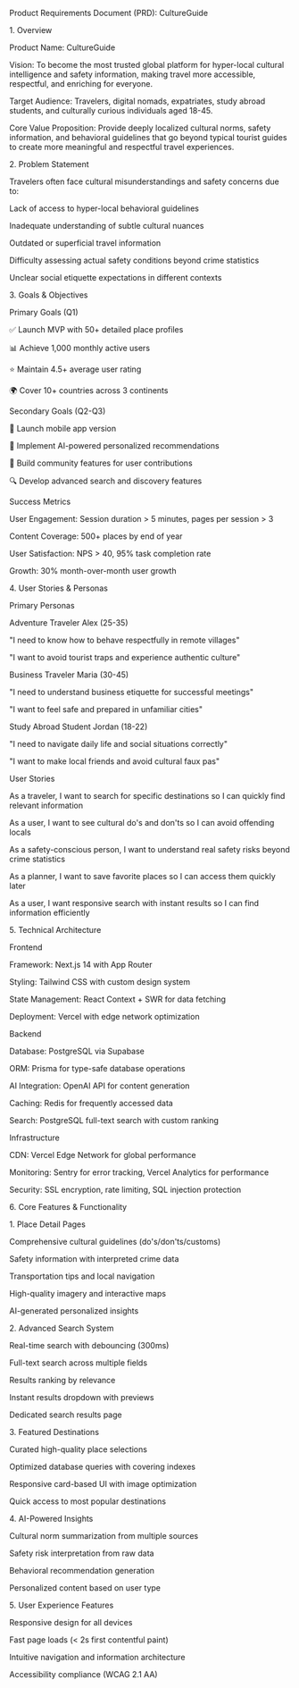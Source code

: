 Product Requirements Document (PRD): CultureGuide

1\. Overview

Product Name: CultureGuide

Vision: To become the most trusted global platform for hyper-local cultural intelligence and safety information, making travel more accessible, respectful, and enriching for everyone.

Target Audience: Travelers, digital nomads, expatriates, study abroad students, and culturally curious individuals aged 18-45.

Core Value Proposition: Provide deeply localized cultural norms, safety information, and behavioral guidelines that go beyond typical tourist guides to create more meaningful and respectful travel experiences.



2\. Problem Statement

Travelers often face cultural misunderstandings and safety concerns due to:



Lack of access to hyper-local behavioral guidelines



Inadequate understanding of subtle cultural nuances



Outdated or superficial travel information



Difficulty assessing actual safety conditions beyond crime statistics



Unclear social etiquette expectations in different contexts



3\. Goals \& Objectives

Primary Goals (Q1)

✅ Launch MVP with 50+ detailed place profiles



📊 Achieve 1,000 monthly active users



⭐ Maintain 4.5+ average user rating



🌍 Cover 10+ countries across 3 continents



Secondary Goals (Q2-Q3)

📱 Launch mobile app version



🤖 Implement AI-powered personalized recommendations



👥 Build community features for user contributions



🔍 Develop advanced search and discovery features



Success Metrics

User Engagement: Session duration > 5 minutes, pages per session > 3



Content Coverage: 500+ places by end of year



User Satisfaction: NPS > 40, 95% task completion rate



Growth: 30% month-over-month user growth



4\. User Stories \& Personas

Primary Personas

Adventure Traveler Alex (25-35)



"I need to know how to behave respectfully in remote villages"



"I want to avoid tourist traps and experience authentic culture"



Business Traveler Maria (30-45)



"I need to understand business etiquette for successful meetings"



"I want to feel safe and prepared in unfamiliar cities"



Study Abroad Student Jordan (18-22)



"I need to navigate daily life and social situations correctly"



"I want to make local friends and avoid cultural faux pas"



User Stories

As a traveler, I want to search for specific destinations so I can quickly find relevant information



As a user, I want to see cultural do's and don'ts so I can avoid offending locals



As a safety-conscious person, I want to understand real safety risks beyond crime statistics



As a planner, I want to save favorite places so I can access them quickly later



As a user, I want responsive search with instant results so I can find information efficiently



5\. Technical Architecture

Frontend

Framework: Next.js 14 with App Router



Styling: Tailwind CSS with custom design system



State Management: React Context + SWR for data fetching



Deployment: Vercel with edge network optimization



Backend

Database: PostgreSQL via Supabase



ORM: Prisma for type-safe database operations



AI Integration: OpenAI API for content generation



Caching: Redis for frequently accessed data



Search: PostgreSQL full-text search with custom ranking



Infrastructure

CDN: Vercel Edge Network for global performance



Monitoring: Sentry for error tracking, Vercel Analytics for performance



Security: SSL encryption, rate limiting, SQL injection protection



6\. Core Features \& Functionality

1\. Place Detail Pages

Comprehensive cultural guidelines (do's/don'ts/customs)



Safety information with interpreted crime data



Transportation tips and local navigation



High-quality imagery and interactive maps



AI-generated personalized insights



2\. Advanced Search System

Real-time search with debouncing (300ms)



Full-text search across multiple fields



Results ranking by relevance



Instant results dropdown with previews



Dedicated search results page



3\. Featured Destinations

Curated high-quality place selections



Optimized database queries with covering indexes



Responsive card-based UI with image optimization



Quick access to most popular destinations



4\. AI-Powered Insights

Cultural norm summarization from multiple sources



Safety risk interpretation from raw data



Behavioral recommendation generation



Personalized content based on user type



5\. User Experience Features

Responsive design for all devices



Fast page loads (< 2s first contentful paint)



Intuitive navigation and information architecture



Accessibility compliance (WCAG 2.1 AA)

